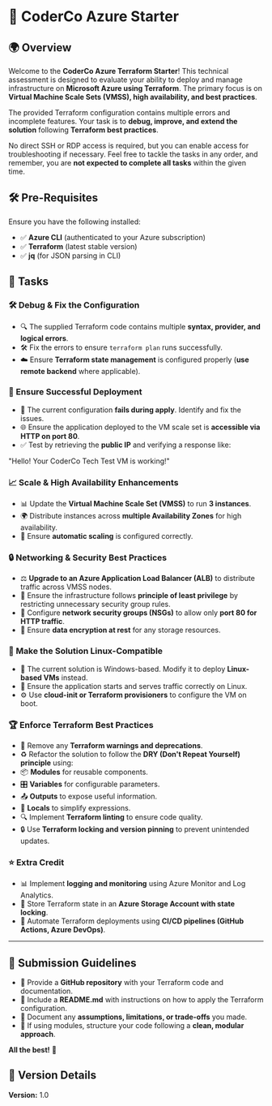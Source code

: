 # 🚀 CoderCo Azure Starter

## 🌍 Overview

Welcome to the **CoderCo Azure Terraform Starter**! This technical assessment is designed to evaluate your ability to deploy and manage infrastructure on **Microsoft Azure using Terraform**. The primary focus is on **Virtual Machine Scale Sets (VMSS), high availability, and best practices**.

The provided Terraform configuration contains multiple errors and incomplete features. Your task is to **debug, improve, and extend the solution** following **Terraform best practices**.

No direct SSH or RDP access is required, but you can enable access for troubleshooting if necessary. Feel free to tackle the tasks in any order, and remember, you are **not expected to complete all tasks** within the given time.

## 🛠 Pre-Requisites

Ensure you have the following installed:

- ✅ **Azure CLI** (authenticated to your Azure subscription)
- ✅ **Terraform** (latest stable version)
- ✅ **jq** (for JSON parsing in CLI)

## 📌 Tasks

### 🛠 Debug & Fix the Configuration

- 🔍 The supplied Terraform code contains multiple **syntax, provider, and logical errors**.
- 🛠 Fix the errors to ensure `terraform plan` runs successfully.
- ☁️ Ensure **Terraform state management** is configured properly (**use remote backend** where applicable).

### 🚀 Ensure Successful Deployment

- 🛑 The current configuration **fails during apply**. Identify and fix the issues.
- 🌐 Ensure the application deployed to the VM scale set is **accessible via HTTP on port 80**.
- ✅ Test by retrieving the **public IP** and verifying a response like:
  
"Hello! Your CoderCo Tech Test VM is working!"

### 📈 Scale & High Availability Enhancements

- 📊 Update the **Virtual Machine Scale Set (VMSS)** to run **3 instances**.
- 🌍 Distribute instances across **multiple Availability Zones** for high availability.
- 📌 Ensure **automatic scaling** is configured correctly.

### 🔒 Networking & Security Best Practices

- ⚖️ **Upgrade to an Azure Application Load Balancer (ALB)** to distribute traffic across VMSS nodes.
- 🔐 Ensure the infrastructure follows **principle of least privilege** by restricting unnecessary security group rules.
- 🔄 Configure **network security groups (NSGs)** to allow only **port 80 for HTTP traffic**.
- 🔑 Ensure **data encryption at rest** for any storage resources.

### 🐧 Make the Solution Linux-Compatible

- 🔄 The current solution is Windows-based. Modify it to deploy **Linux-based VMs** instead.
- 🚀 Ensure the application starts and serves traffic correctly on Linux.
- ⚙️ Use **cloud-init or Terraform provisioners** to configure the VM on boot.

### 🏆 Enforce Terraform Best Practices

- 🚨 Remove any **Terraform warnings and deprecations**.
- ♻️ Refactor the solution to follow the **DRY (Don't Repeat Yourself) principle** using:
- 📦 **Modules** for reusable components.
- 🎛️ **Variables** for configurable parameters.
- 📤 **Outputs** to expose useful information.
- 📌 **Locals** to simplify expressions.
- 🔍 Implement **Terraform linting** to ensure code quality.
- 🔒 Use **Terraform locking and version pinning** to prevent unintended updates.

### ⭐ Extra Credit

- 📊 Implement **logging and monitoring** using Azure Monitor and Log Analytics.
- 🔐 Store Terraform state in an **Azure Storage Account with state locking**.
- 🚀 Automate Terraform deployments using **CI/CD pipelines (GitHub Actions, Azure DevOps)**.

---

## 📩 Submission Guidelines

- 📂 Provide a **GitHub repository** with your Terraform code and documentation.
- 📜 Include a **README.md** with instructions on how to apply the Terraform configuration.
- 📝 Document any **assumptions, limitations, or trade-offs** you made.
- 🔧 If using modules, structure your code following a **clean, modular approach**.

**All the best!** 🚀

## 🔖 Version Details

**Version:** 1.0